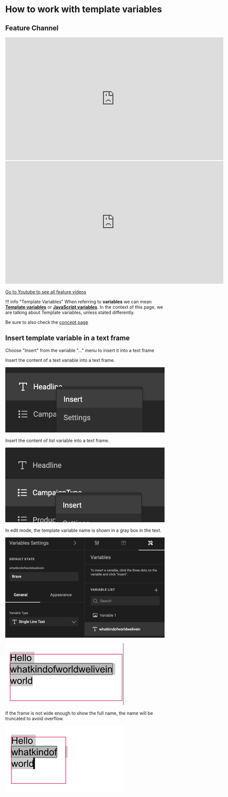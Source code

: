# How to work with template variables

## Feature Channel

<iframe width="690" height="388" src="https://www.youtube.com/embed/nLqE_XGqSyE?si=WAsooqyLLP6KdA2t&controls=1&mute=1&showinfo=0&rel=0&autoplay=1&loop=1" title="YouTube video player" frameborder="0" allow="accelerometer; autoplay; clipboard-write; encrypted-media; gyroscope; picture-in-picture; web-share" referrerpolicy="strict-origin-when-cross-origin" allowfullscreen></iframe>

<iframe width="690" height="388" src="https://www.youtube.com/embed/pP6_3Ej6x-U?si=yiwTweBam4j7zLRD&controls=1&mute=1&showinfo=0&rel=0&autoplay=0&loop=1" title="YouTube video player" frameborder="0" allow="accelerometer; autoplay; clipboard-write; encrypted-media; gyroscope; picture-in-picture; web-share" referrerpolicy="strict-origin-when-cross-origin" allowfullscreen></iframe>

[Go to Youtube to see all feature videos](https://www.youtube.com/playlist?list=PLLHtQ1R6R-B_m7XAVySM9OjbbUscsgBOH)

!!! info "Template Variables"
	When referring to **variables** we can mean **[Template variables](/GraFx-Studio/concepts/variables/#template-variables)** or **[JavaScript variables](/GraFx-Studio/concepts/variables/#javascript-variables)**.
	In the context of this page, we are talking about Template variables, unless stated differently.

Be sure to also check the [concept page](/GraFx-Studio/concepts/variables/)

## Insert template variable in a text frame

Choose "Insert" from the variable "..." menu to insert it into a text frame

Insert the content of a text variable into a text frame.

![screenshot-full](text_insert.png)

Insert the content of list variable into a text frame.

![screenshot-full](list_insert.png)

In edit mode, the template variable name is shown in a gray box in the text.

![screenshot-full](variables-1.png)

![screenshot-full](variables-2.png)

If the frame is not wide enough to show the full name, the name will be truncated to avoid overflow.

![screenshot-full](variables-3.png)